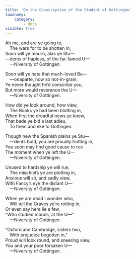 ```yaml
---
title: 'On the Conscription of the Student of Gottingen'
taxonomy:
    category:
        - docs
visible: true
---
```


Ah me, and are ye going to,<br>
&emsp;The wars for to be shotten in;<br>
Soon will ye mourn, alas ye Stu—<br>
—dents of hapless, of the far-famed U—<br>
&emsp;—Niversity of Gottingen 

Soon will ye hate that much-loved Bu—<br>
&emsp;—onaparte, now so hot-in-grain;<br>
Ye never thought he’d conscribe you,<br>
But more would reverence the U—<br>
&emsp;—Niversity of Gottingen. 

How did ye look around, how view,<br>
&emsp;The Books ye had been blotting in,<br>
When first the dreadful news ye knew,<br>
That bade ye bid a last adieu,<br>
&emsp;To them and eke to Gottingen. 

<span data-tippy="All soldiers non to Spain" class="green">Though new the Spanish plains</span> ye Stu—<br>
&emsp;—dents bold, <span data-tippy="in troops are" class="green">you are proudly</span> trotting in,<br>
<span data-tippy="And" class="green">You</span> soon may find good cause to rue<br>
The moment when ye left the U—<br>
&emsp;—Niversity of Gottingen. 

Unused to hardship ye will rue,<br>
&emsp;The mischiefs ye are plotting in,<br>
Anxious will sit, and sadly view,<br>
With Fancy’s eye the distant U—<br>
&emsp;—Niversity of Gottingen. 

When ye are dead I wonder who,<br>
&emsp;Will tell the Graves ye’re rotting in,<br>
Or even say here lie a few,<br>
“Who studied morals, at the U—”<br>
&emsp;—Niversity of Gottingen. 

“Oxford and Cambridge, sisters two,<br>
&emsp;With prejudice begotten in,”<br>
Proud will look round, and sneering view,<br>
You and your poor forsaken U—<br>
&emsp;—Niversity of Gottingen. 

<script>
	tippy.setDefaults({
	  arrow: true,
	  delay: 40,
	  theme: 'light'
	})
</script>